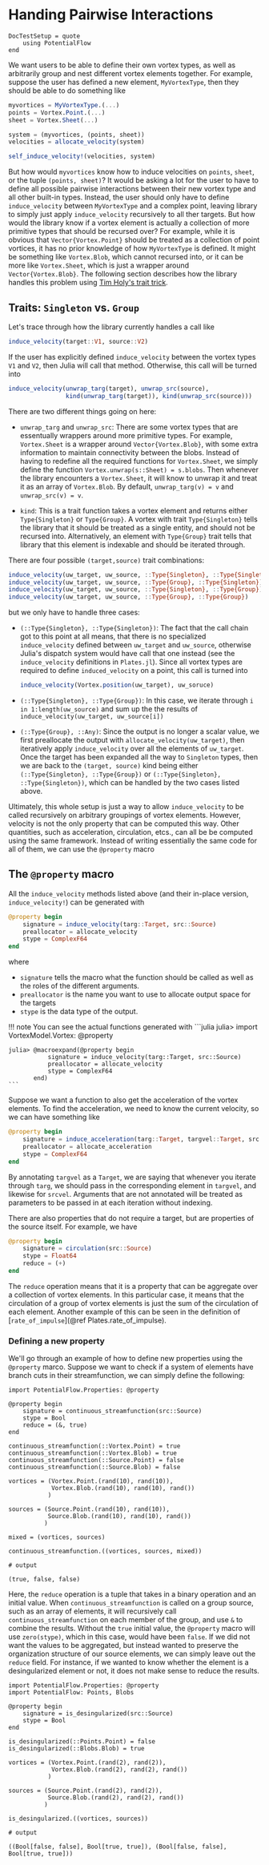 # Handing Pairwise Interactions

```@meta
DocTestSetup = quote
	using PotentialFlow
end
```

We want users to be able to define their own vortex types, as well as arbitrarily group and nest different vortex elements together.
For example, suppose the user has defined a new element, `MyVortexType`, then they should be able to do something like
```julia
myvortices = MyVortexType.(...)
points = Vortex.Point.(...)
sheet = Vortex.Sheet(...)

system = (myvortices, (points, sheet))
velocities = allocate_velocity(system)

self_induce_velocity!(velocities, system)
```
But how would `myvortices` know how to induce velocities on `points`, `sheet`, or the tuple `(points, sheet)`?
It would be asking a lot for the user to have to define all possible pairwise interactions between their new vortex type and all other built-in types.
Instead, the user should only have to define `induce_velocity` between `MyVortexType` and a complex point, leaving library to simply just apply `induce_velocity` recursively to all ther targets.
But how would the library know if a vortex element is actually a collection of more primitive types that should be recursed over?
For example, while it is obvious that `Vector{Vortex.Point}` should be treated as a collection of point vortices, it has no prior knowledge of how `MyVortexType` is defined.
It might be something like `Vortex.Blob`, which cannot recursed into, or it can be more like `Vortex.Sheet`, which is just a wrapper around `Vector{Vortex.Blob}`.
The following section describes how the library handles this problem using [Tim Holy's trait trick](https://github.com/JuliaLang/julia/issues/2345#issuecomment-54537633).

## Traits: `Singleton` vs. `Group`

Let's trace through how the library currently handles a call like
```julia
induce_velocity(target::V1, source::V2)
```
If the user has explicitly defined `induce_velocity` between the vortex types `V1` and `V2`, then Julia will call that method.
Otherwise, this call will be turned into
```julia
induce_velocity(unwrap_targ(target), unwrap_src(source),
                kind(unwrap_targ(target)), kind(unwrap_src(source)))
```
There are two different things going on here:
- `unwrap_targ` and `unwrap_src`: There are some vortex types that are essentually wrappers around more primitive types.
  For example, `Vortex.Sheet` is a wrapper around `Vector{Vortex.Blob}`, with some extra information to maintain connectivity between the blobs.
  Instead of having to redefine all the required functions for `Vortex.Sheet`, we simply define the function `Vortex.unwrap(s::Sheet) = s.blobs`.
  Then whenever the library encounters a `Vortex.Sheet`, it will know to unwrap it and treat it as an array of `Vortex.Blob`.
  By default, `unwrap_targ(v) = v` and `unwrap_src(v) = v`.

- `kind`: This is a trait function takes a vortex element and returns either `Type{Singleton}` or `Type{Group}`.
  A vortex with trait `Type{Singleton}` tells the library that it should be treated as a single entity, and should not be recursed into.
  Alternatively, an element with `Type{Group}` trait tells that library that this element is indexable and should be iterated through.

There are four possible `(target,source)` trait combinations:
```julia
induce_velocity(uw_target, uw_source, ::Type{Singleton}, ::Type{Singleton})
induce_velocity(uw_target, uw_source, ::Type{Group}, ::Type{Singleton})
induce_velocity(uw_target, uw_source, ::Type{Singleton}, ::Type{Group})
induce_velocity(uw_target, uw_source, ::Type{Group}, ::Type{Group})
```
but we only have to handle three cases:
- `(::Type{Singleton}, ::Type{Singleton})`:
  The fact that the call chain got to this point at all means, that there is no specialized `induce_velocity` defined between `uw_target` and `uw_source`, otherwise Julia's dispatch system would have call that one instead (see the `induce_velocity` definitions in `Plates.jl`).
  Since all vortex types are required to define `induced_velocity` on a point, this call is turned into
  ```julia
  induce_velocity(Vortex.position(uw_target), uw_soruce)
  ```

- `(::Type{Singleton}, ::Type{Group})`: In this case, we iterate through `i in 1:length(uw_source)` and sum up the the results of `induce_velocity(uw_target, uw_source[i])`

- `(::Type{Group}, ::Any)`: Since the output is no longer a scalar value, we first preallocate the output with `allocate_velocity(uw_target)`, then iteratively apply `induce_velocity` over all the elements of `uw_target`.
  Once the target has been expanded all the way to `Singleton` types, then we are back to the `(target, source)` kind being either `(::Type{Singleton}, ::Type{Group})` or `(::Type{Singleton}, ::Type{Singleton})`, which can be handled by the two cases listed above.

Ultimately, this whole setup is just a way to allow `induce_velocity` to be called recursively on arbitrary groupings of vortex elements.
However, velocity is not the only property that can be computed this way.
Other quantities, such as acceleration, circulation, etcs., can all be be computed using the same framework.
Instead of writing essentially the same code for all of them, we can use the `@property` macro

## The `@property` macro

All the `induce_velocity` methods listed above (and their in-place version, `induce_velocity!`) can be generated with
```julia
@property begin
    signature = induce_velocity(targ::Target, src::Source)
    preallocator = allocate_velocity
    stype = ComplexF64
end
```
where
- `signature` tells the macro what the function should be called as well as the roles of the different arguments.
- `preallocator` is the name you want to use to allocate output space for the targets
- `stype` is the data type of the output.

!!! note
    You can see the actual functions generated with
    ```julia
    julia> import VortexModel.Vortex: @property

    julia> @macroexpand(@property begin
               signature = induce_velocity(targ::Target, src::Source)
               preallocator = allocate_velocity
               stype = ComplexF64
           end)
    ```

Suppose we want a function to also get the acceleration of the vortex elements.
To find the acceleration, we need to know the current velocity, so we can have something like
```julia
@property begin
    signature = induce_acceleration(targ::Target, targvel::Target, src::Source, srcvel::Source)
    preallocator = allocate_acceleration
    stype = ComplexF64
end
```
By annotating `targvel` as a `Target`, we are saying that whenever you iterate through `targ`, we should pass in the corresponding element in `targvel`, and likewise for `srcvel`.
Arguments that are not annotated will be treated as parameters to be passed in at each iteration without indexing.

There are also properties that do not require a target, but are properties of the source itself.
For example, we have
```julia
@property begin
    signature = circulation(src::Source)
    stype = Float64
    reduce = (+)
end
```
The `reduce` operation means that it is a property that can be aggregate over a collection of vortex elements.
In this particular case, it means that the circulation of a group of vortex elements is just the sum of the circulation of each element.
Another example of this can be seen in the definition of [`rate_of_impulse`](@ref Plates.rate_of_impulse).

### Defining a new property

We'll go through an example of how to define new properties using the `@property` marco.
Suppose we want to check if a system of elements have branch cuts in their streamfunction, we can simply define the following:
```jldoctest
import PotentialFlow.Properties: @property

@property begin
	signature = continuous_streamfunction(src::Source)
	stype = Bool
	reduce = (&, true)
end

continuous_streamfunction(::Vortex.Point) = true
continuous_streamfunction(::Vortex.Blob) = true
continuous_streamfunction(::Source.Point) = false
continuous_streamfunction(::Source.Blob) = false

vortices = (Vortex.Point.(rand(10), rand(10)), 
	        Vortex.Blob.(rand(10), rand(10), rand())
		   )

sources = (Source.Point.(rand(10), rand(10)),
           Source.Blob.(rand(10), rand(10), rand())
		  )

mixed = (vortices, sources)

continuous_streamfunction.((vortices, sources, mixed))

# output

(true, false, false)
```
Here, the `reduce` operation is a tuple that takes in a binary operation and an initial value.
When `continuous_streamfunction` is called on a group source, such as an array of elements, it will recursively call `continuous_streamfunction` on each member of the group, and use `&` to combine the results.
Without the `true` initial value, the `@property` macro will use `zero(stype)`, which in this case, would have been `false`.
If we did not want the values to be aggregated, but instead wanted to preserve the organization structure of our source elements, we can simply leave out the `reduce` field.
For instance, if we wanted to know whether the element is a desingularized element or not, it does not make sense to reduce the results.
```jldoctest
import PotentialFlow.Properties: @property
import PotentialFlow: Points, Blobs

@property begin
	signature = is_desingularized(src::Source)
	stype = Bool
end

is_desingularized(::Points.Point) = false
is_desingularized(::Blobs.Blob) = true

vortices = (Vortex.Point.(rand(2), rand(2)), 
	        Vortex.Blob.(rand(2), rand(2), rand())
		   )

sources = (Source.Point.(rand(2), rand(2)),
           Source.Blob.(rand(2), rand(2), rand())
		  )

is_desingularized.((vortices, sources))

# output

((Bool[false, false], Bool[true, true]), (Bool[false, false], Bool[true, true]))
```
